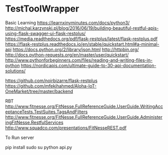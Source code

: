 # TestToolWrapper
Basic Learning
https://learnxinyminutes.com/docs/python3/
http://michal.karzynski.pl/blog/2016/06/19/building-beautiful-restful-apis-using-flask-swagger-ui-flask-restplus/
https://media.readthedocs.org/pdf/flask-restplus/latest/flask-restplus.pdf
https://flask-restplus.readthedocs.io/en/stable/quickstart.html#a-minimal-api
https://docs.python.org/2/library/json.html
http://httpbin.org/
http://docs.python-requests.org/en/master/user/quickstart/
http://www.pythonforbeginners.com/files/reading-and-writing-files-in-python
https://nordicapis.com/ultimate-guide-to-30-api-documentation-solutions/

https://github.com/noirbizarre/flask-restplus
https://github.com/mfekihahmed/Aloha-IoT-OneMarket/tree/master/backend

RBT
http://www.fitnesse.org/FitNesse.FullReferenceGuide.UserGuide.WritingAcceptanceTests.TestSuites.TagsAndFilters
http://www.fitnesse.org/FitNesse.FullReferenceGuide.UserGuide.AdministeringFitNesse.RestfulServices
http://www.squadco.com/presentations/FitNesseREST.pdf

To Run server

pip install <all-the-requirements in requirements.txt in aloha>
sudo su
python api.py